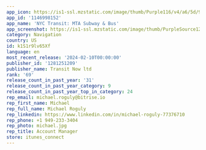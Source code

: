 ```yaml
---
app_icon: https://is1-ssl.mzstatic.com/image/thumb/Purple116/v4/a6/5d/93/a65d935d-e009-937c-fe43-d2900d9bf09c/AppIcon-0-0-1x_U007ephone-0-0-0-P3-85-220.png/1024x1024bb.png
app_id: '1146998152'
app_name: 'NYC Transit: MTA Subway & Bus'
app_screenshot: https://is1-ssl.mzstatic.com/image/thumb/PurpleSource122/v4/71/fc/3a/71fc3ad4-d87b-4a6f-2147-7c3e7cbfd12e/1ccecd87-f95d-490b-804b-ab9d743aa318_1.png/1242x2688bb.png
category: Navigation
country: US
id: k1S1r9lv65Xf
language: en
most_recent_release: '2024-02-10T00:00:00'
publisher_id: '1281251209'
publisher_name: Transit Now ltd
rank: '69'
release_count_in_past_year: '31'
release_count_in_past_year_category: 9
release_count_in_past_year_top_in_category: 24
rep_email: michael.roguly@bitrise.io
rep_first_name: Michael
rep_full_name: Michael Roguly
rep_linkedin: https://www.linkedin.com/in/michael-roguly-77376710
rep_phone: +1 949-233-3404
rep_photo: michael.jpg
rep_title: Account Manager
store: itunes_connect
---
```

